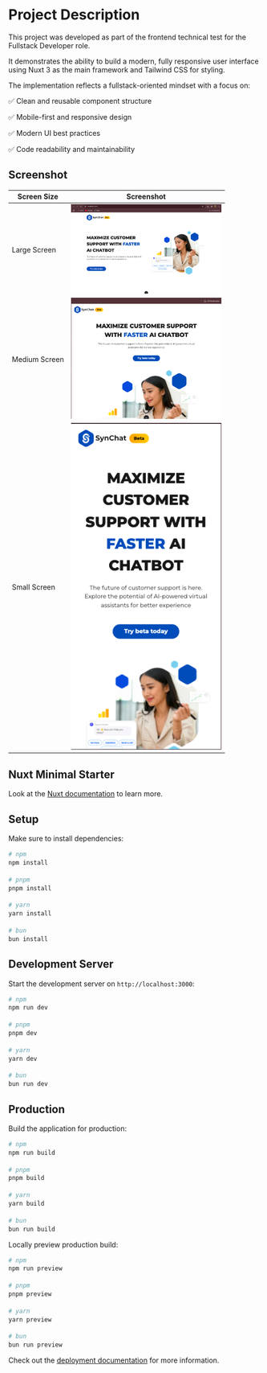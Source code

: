 # Project Description

This project was developed as part of the frontend technical test for the Fullstack Developer role.

It demonstrates the ability to build a modern, fully responsive user interface using Nuxt 3 as the main framework and Tailwind CSS for styling.

The implementation reflects a fullstack-oriented mindset with a focus on:

✅ Clean and reusable component structure

✅ Mobile-first and responsive design

✅ Modern UI best practices

✅ Code readability and maintainability

## Screenshot

| Screen Size       | Screenshot |
|-------------------|------------|
| Large Screen      | <img src="public/screenshot/large-screen.png" width="300"/> |
| Medium Screen     | <img src="public/screenshot/medium-screen.png" width="300"/> |
| Small Screen      | <img src="public/screenshot/small-screen.png" width="300"/> |

## Nuxt Minimal Starter

Look at the [Nuxt documentation](https://nuxt.com/docs/getting-started/introduction) to learn more.

## Setup

Make sure to install dependencies:

```bash
# npm
npm install

# pnpm
pnpm install

# yarn
yarn install

# bun
bun install
```

## Development Server

Start the development server on `http://localhost:3000`:

```bash
# npm
npm run dev

# pnpm
pnpm dev

# yarn
yarn dev

# bun
bun run dev
```

## Production

Build the application for production:

```bash
# npm
npm run build

# pnpm
pnpm build

# yarn
yarn build

# bun
bun run build
```

Locally preview production build:

```bash
# npm
npm run preview

# pnpm
pnpm preview

# yarn
yarn preview

# bun
bun run preview
```

Check out the [deployment documentation](https://nuxt.com/docs/getting-started/deployment) for more information.
